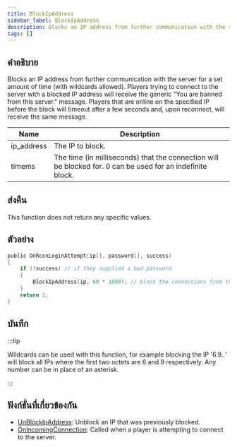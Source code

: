 ```yaml
---
title: BlockIpAddress
sidebar_label: BlockIpAddress
description: Blocks an IP address from further communication with the server for a set amount of time (with wildcards allowed).
tags: []
---
```


## คำอธิบาย

Blocks an IP address from further communication with the server for a set amount of time (with wildcards allowed). Players trying to connect to the server with a blocked IP address will receive the generic "You are banned from this server." message. Players that are online on the specified IP before the block will timeout after a few seconds and, upon reconnect, will receive the same message.

| Name       | Description                                                                                                |
| ---------- | ---------------------------------------------------------------------------------------------------------- |
| ip_address | The IP to block.                                                                                           |
| timems     | The time (in milliseconds) that the connection will be blocked for. 0 can be used for an indefinite block. |

## ส่งคืน

This function does not return any specific values.

## ตัวอย่าง

```c
public OnRconLoginAttempt(ip[], password[], success)
{
    if (!success) // if they supplied a bad password
    {
        BlockIpAddress(ip, 60 * 1000); // block the connections from this ip for one minute
    }
    return 1;
}
```

## บันทึก

:::tip

Wildcards can be used with this function, for example blocking the IP '6.9._._' will block all IPs where the first two octets are 6 and 9 respectively. Any number can be in place of an asterisk.

:::

## ฟังก์ชั่นที่เกี่ยวข้องกัน

- [UnBlockIpAddress](../functions/UnBlockIpAddress): Unblock an IP that was previously blocked.
- [OnIncomingConnection](../callbacks/OnIncomingConnection): Called when a player is attempting to connect to the server.
